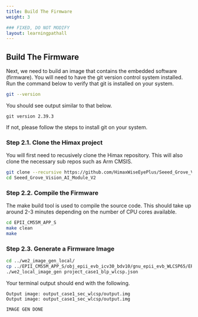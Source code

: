 ```yaml
---
title: Build The Firmware
weight: 3

### FIXED, DO NOT MODIFY
layout: learningpathall
---
```


## Build The Firmware

Next, we need to build an image that contains the embedded software (firmware). You will need to have the git version control system installed. Run the command below to verify that git is installed on your system.

```bash
git --version
```

You should see output similar to that below.

```output
git version 2.39.3
```

If not, please follow the steps to install git on your system.

### Step 2.1. Clone the Himax project

You will first need to recusively clone the Himax repository. This will also clone the necessary sub repos such as Arm CMSIS. 

```bash
git clone --recursive https://github.com/HimaxWiseEyePlus/Seeed_Grove_Vision_AI_Module_V2.git
cd Seeed_Grove_Vision_AI_Module_V2
```

### Step 2.2. Compile the Firmware

The make build tool is used to compile the source code. This should take up around 2-3 minutes depending on the number of CPU cores available.

```bash
cd EPII_CM55M_APP_S
make clean
make
```


### Step 2.3. Generate a Firmware Image

```bash
cd ../we2_image_gen_local/
cp ../EPII_CM55M_APP_S/obj_epii_evb_icv30_bdv10/gnu_epii_evb_WLCSP65/EPII_CM55M_gnu_epii_evb_WLCSP65_s.elf input_case1_secboot/
./we2_local_image_gen project_case1_blp_wlcsp.json
```

Your terminal output should end with the following.

```output
Output image: output_case1_sec_wlcsp/output.img
Output image: output_case1_sec_wlcsp/output.img

IMAGE GEN DONE
```
